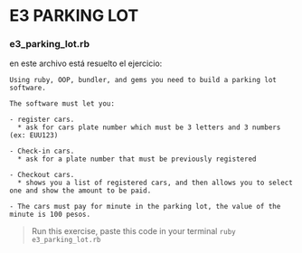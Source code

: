 E3 PARKING LOT
=============

### e3_parking_lot.rb

en este archivo está resuelto el ejercicio:
```
Using ruby, OOP, bundler, and gems you need to build a parking lot software.

The software must let you:

- register cars.
  * ask for cars plate number which must be 3 letters and 3 numbers (ex: EUU123)

- Check-in cars.
  * ask for a plate number that must be previously registered

- Checkout cars.
  * shows you a list of registered cars, and then allows you to select one and show the amount to be paid.

- The cars must pay for minute in the parking lot, the value of the minute is 100 pesos.
```
>Run this exercise, paste this code in your terminal `ruby e3_parking_lot.rb`